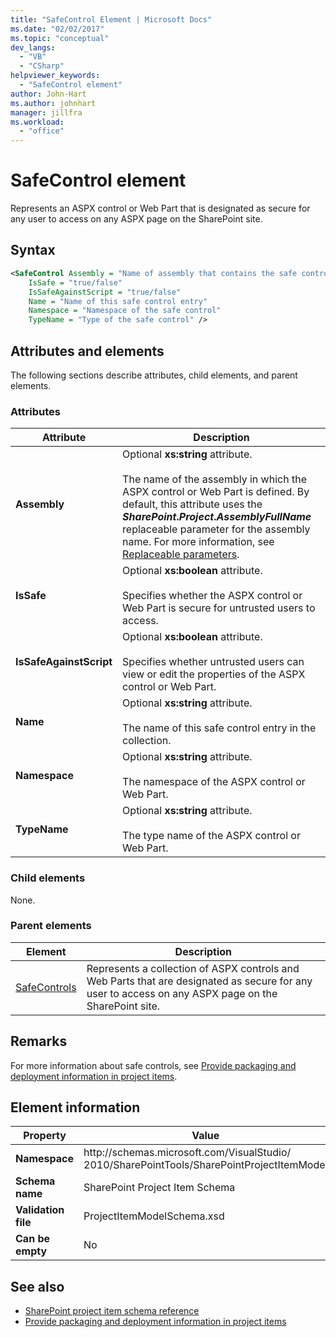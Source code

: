 ```yaml
---
title: "SafeControl Element | Microsoft Docs"
ms.date: "02/02/2017"
ms.topic: "conceptual"
dev_langs:
  - "VB"
  - "CSharp"
helpviewer_keywords:
  - "SafeControl element"
author: John-Hart
ms.author: johnhart
manager: jillfra
ms.workload:
  - "office"
---
```

# SafeControl element
  Represents an ASPX control or Web Part that is designated as secure for any user to access on any ASPX page on the SharePoint site.

## Syntax

```xml
<SafeControl Assembly = "Name of assembly that contains the safe control"
    IsSafe = "true/false"
    IsSafeAgainstScript = "true/false"
    Name = "Name of this safe control entry"
    Namespace = "Namespace of the safe control"
    TypeName = "Type of the safe control" />
```

## Attributes and elements
 The following sections describe attributes, child elements, and parent elements.

### Attributes

|Attribute|Description|
|---------------|-----------------|
|**Assembly**|Optional **xs:string** attribute.<br /><br /> The name of the assembly in which the ASPX control or Web Part is defined. By default, this attribute uses the **$SharePoint.Project.AssemblyFullName$** replaceable parameter for the assembly name. For more information, see [Replaceable parameters](../sharepoint/replaceable-parameters.md).|
|**IsSafe**|Optional **xs:boolean** attribute.<br /><br /> Specifies whether the ASPX control or Web Part is secure for untrusted users to access.|
|**IsSafeAgainstScript**|Optional **xs:boolean** attribute.<br /><br /> Specifies whether untrusted users can view or edit the properties of the ASPX control or Web Part.|
|**Name**|Optional **xs:string** attribute.<br /><br /> The name of this safe control entry in the collection.|
|**Namespace**|Optional **xs:string** attribute.<br /><br /> The namespace of the ASPX control or Web Part.|
|**TypeName**|Optional **xs:string** attribute.<br /><br /> The type name of the ASPX control or Web Part.|

### Child elements
 None.

### Parent elements

|Element|Description|
|-------------|-----------------|
|[SafeControls](../sharepoint/safecontrols-element.md)|Represents a collection of ASPX controls and Web Parts that are designated as secure for any user to access on any ASPX page on the SharePoint site.|

## Remarks
 For more information about safe controls, see [Provide packaging and deployment information in project items](../sharepoint/providing-packaging-and-deployment-information-in-project-items.md).

## Element information

|Property|Value|
|-|-|
|**Namespace**|http:\/\/schemas.microsoft.com/VisualStudio/<br>2010/SharePointTools/SharePointProjectItemModel|
|**Schema name**|SharePoint Project Item Schema|
|**Validation file**|ProjectItemModelSchema.xsd|
|**Can be empty**|No|

## See also
- [SharePoint project item schema reference](../sharepoint/sharepoint-project-item-schema-reference.md)
- [Provide packaging and deployment information in project items](../sharepoint/providing-packaging-and-deployment-information-in-project-items.md)
